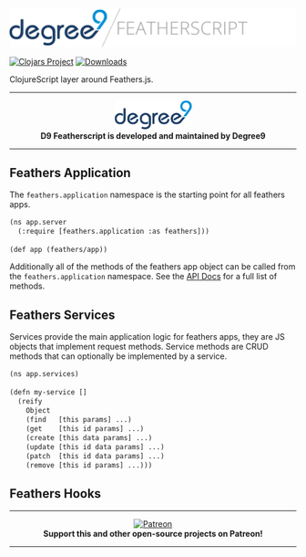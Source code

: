 <p align="center"><img src="/.github/D9 Featherscript.png" alt="d9featherscript" width="550px"></p>

[![Clojars Project](https://img.shields.io/clojars/v/degree9/featherscript.svg)](https://clojars.org/degree9/featherscript)<!-- [![Dependencies Status](https://versions.deps.co/degree9/featherscript/status.svg)](https://versions.deps.co/degree9/featherscript) --> [![Downloads](https://versions.deps.co/degree9/featherscript/downloads.svg)](https://versions.deps.co/degree9/featherscript)
<!---
[![CircleCI](https://circleci.com/gh/degree9/featherscript.svg?style=svg)](https://circleci.com/gh/degree9/featherscript)
--->

ClojureScript layer around Feathers.js.

---

<p align="center">
  <a href="https://degree9.io" align="center">
    <img width="135" src="/.github/logo.png">
  </a>
  <br>
  <b>D9 Featherscript is developed and maintained by Degree9</b>
</p>

---

## Feathers Application

The `feathers.application` namespace is the starting point for all feathers apps. 

```
(ns app.server
  (:require [feathers.application :as feathers]))

(def app (feathers/app))
```

Additionally all of the methods of the feathers app object can be called from the `feathers.application` namespace.
See the [API Docs](https://docs.feathersjs.com/api/application.html) for a full list of methods.

## Feathers Services

Services provide the main application logic for feathers apps, they are JS objects that implement request methods.
Service methods are CRUD methods that can optionally be implemented by a service.

```
(ns app.services)

(defn my-service []
  (reify
    Object
    (find   [this params] ...)
    (get    [this id params] ...)
    (create [this data params] ...)
    (update [this id data params] ...)
    (patch  [this id data params] ...)
    (remove [this id params] ...)))
```

## Feathers Hooks



---

<p align="center">
  <a href="https://www.patreon.com/degree9" align="center">
    <img src="https://c5.patreon.com/external/logo/become_a_patron_button@2x.png" width="160" alt="Patreon">
  </a>
  <br>
  <b>Support this and other open-source projects on Patreon!</b>
</p>

---

